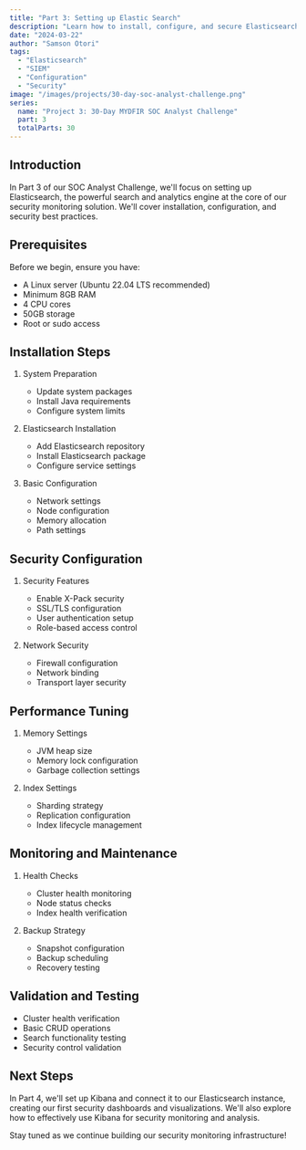 ```yaml
---
title: "Part 3: Setting up Elastic Search"
description: "Learn how to install, configure, and secure Elasticsearch for optimal performance in a security monitoring environment."
date: "2024-03-22"
author: "Samson Otori"
tags:
  - "Elasticsearch"
  - "SIEM"
  - "Configuration"
  - "Security"
image: "/images/projects/30-day-soc-analyst-challenge.png"
series:
  name: "Project 3: 30-Day MYDFIR SOC Analyst Challenge"
  part: 3
  totalParts: 30
---
```


## Introduction

In Part 3 of our SOC Analyst Challenge, we'll focus on setting up Elasticsearch, the powerful search and analytics engine at the core of our security monitoring solution. We'll cover installation, configuration, and security best practices.

## Prerequisites

Before we begin, ensure you have:
- A Linux server (Ubuntu 22.04 LTS recommended)
- Minimum 8GB RAM
- 4 CPU cores
- 50GB storage
- Root or sudo access

## Installation Steps

1. System Preparation
   - Update system packages
   - Install Java requirements
   - Configure system limits

2. Elasticsearch Installation
   - Add Elasticsearch repository
   - Install Elasticsearch package
   - Configure service settings

3. Basic Configuration
   - Network settings
   - Node configuration
   - Memory allocation
   - Path settings

## Security Configuration

1. Security Features
   - Enable X-Pack security
   - SSL/TLS configuration
   - User authentication setup
   - Role-based access control

2. Network Security
   - Firewall configuration
   - Network binding
   - Transport layer security

## Performance Tuning

1. Memory Settings
   - JVM heap size
   - Memory lock configuration
   - Garbage collection settings

2. Index Settings
   - Sharding strategy
   - Replication configuration
   - Index lifecycle management

## Monitoring and Maintenance

1. Health Checks
   - Cluster health monitoring
   - Node status checks
   - Index health verification

2. Backup Strategy
   - Snapshot configuration
   - Backup scheduling
   - Recovery testing

## Validation and Testing

- Cluster health verification
- Basic CRUD operations
- Search functionality testing
- Security control validation

## Next Steps

In Part 4, we'll set up Kibana and connect it to our Elasticsearch instance, creating our first security dashboards and visualizations. We'll also explore how to effectively use Kibana for security monitoring and analysis.

Stay tuned as we continue building our security monitoring infrastructure! 